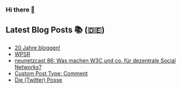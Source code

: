### Hi there 👋

## Latest Blog Posts 📚 (🇩🇪)
<!-- BLOG-POST-LIST:START -->
- [20 Jahre bloggen!](https://notiz.blog/2022/05/29/20-jahre-bloggen/)
- [WPSR](https://notiz.blog/2022/05/15/wpsr/)
- [neunetzcast 86: Was machen W3C und co. für dezentrale Social Networks?](https://openwebpodcast.de/1880/neunetzcast-86/)
- [Custom Post Type: Comment](https://notiz.blog/2022/04/27/custom-post-type-comment/)
- [Die (Twitter) Posse](https://notiz.blog/2022/04/25/die-twitter-posse/)
<!-- BLOG-POST-LIST:END -->
